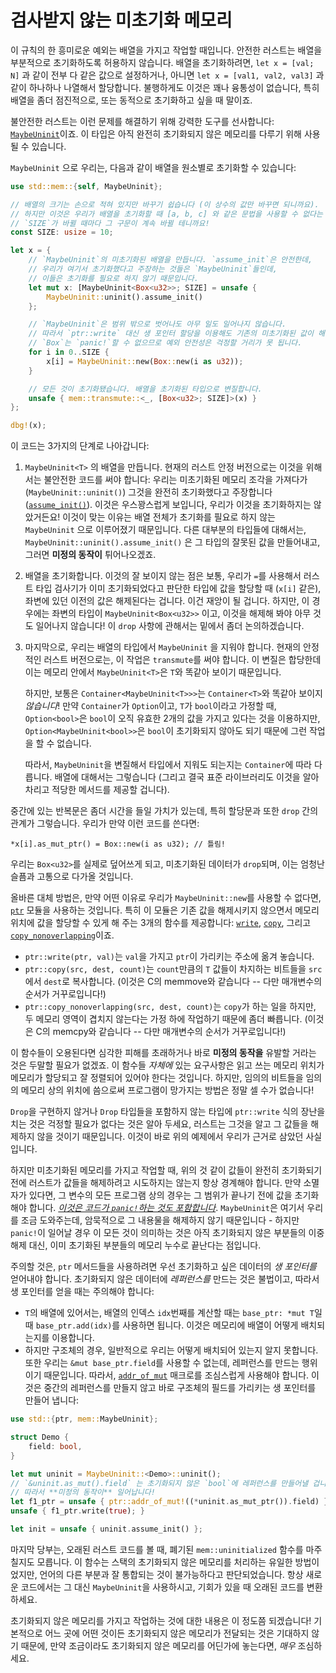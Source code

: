# 검사받지 않는 미초기화 메모리

이 규칙의 한 흥미로운 예외는 배열을 가지고 작업할 때입니다. 안전한 러스트는 배열을 부분적으로 초기화하도록 허용하지 않습니다. 배열을 초기화하려면, `let x = [val; N]` 과 같이 전부 다 같은 값으로 설정하거나, 
아니면 `let x = [val1, val2, val3]` 과 같이 하나하나 나열해서 할당합니다. 불행하게도 이것은 꽤나 융통성이 없습니다, 특히 배열을 좀더 점진적으로, 또는 동적으로 초기화하고 싶을 때 말이죠.

불안전한 러스트는 이런 문제를 해결하기 위해 강력한 도구를 선사합니다: [`MaybeUninit`]이죠. 이 타입은 아직 완전히 초기화되지 않은 메모리를 다루기 위해 사용될 수 있습니다.

`MaybeUninit` 으로 우리는, 다음과 같이 배열을 원소별로 초기화할 수 있습니다:

```rust
use std::mem::{self, MaybeUninit};

// 배열의 크기는 손으로 적혀 있지만 바꾸기 쉽습니다 (이 상수의 값만 바꾸면 되니까요).
// 하지만 이것은 우리가 배열을 초기화할 때 [a, b, c] 와 같은 문법을 사용할 수 없다는 것을 말합니다,
// `SIZE`가 바뀔 때마다 그 구문이 계속 바뀔 테니까요!
const SIZE: usize = 10;

let x = {
    // `MaybeUninit`의 미초기화된 배열을 만듭니다. `assume_init`은 안전한데,
    // 우리가 여기서 초기화했다고 주장하는 것들은 `MaybeUninit`들인데,
    // 이들은 초기화를 필요로 하지 않기 때문입니다.
    let mut x: [MaybeUninit<Box<u32>>; SIZE] = unsafe {
        MaybeUninit::uninit().assume_init()
    };

    // `MaybeUninit`은 범위 밖으로 벗어나도 아무 일도 일어나지 않습니다.
    // 따라서 `ptr::write` 대신 생 포인터 할당을 이용해도 기존의 미초기화된 값이 해제되지 않습니다.
    // `Box`는 `panic!`할 수 없으므로 예외 안전성은 걱정할 거리가 못 됩니다.
    for i in 0..SIZE {
        x[i] = MaybeUninit::new(Box::new(i as u32));
    }

    // 모든 것이 초기화됐습니다. 배열을 초기화된 타입으로 변질합니다.
    unsafe { mem::transmute::<_, [Box<u32>; SIZE]>(x) }
};

dbg!(x);
```

이 코드는 3가지의 단계로 나아갑니다:

1. `MaybeUninit<T>` 의 배열을 만듭니다. 현재의 러스트 안정 버전으로는 이것을 위해서는 불안전한 코드를 써야 합니다: 우리는 미초기화된 메모리 조각을 가져다가 (`MaybeUninit::uninit()`) 그것을 완전히 초기화했다고 주장합니다 ([`assume_init()`][assume_init]). 이것은 우스꽝스럽게 보입니다, 우리가 이것을 초기화하지는 않았거든요! 이것이 맞는 이유는 배열 전체가 초기화를 필요로 하지 않는 `MaybeUninit` 으로 이루어졌기 때문입니다. 다른 대부분의 타입들에 대해서는, `MaybeUninit::uninit().assume_init()` 은 그 타입의 잘못된 값을 만들어내고, 그러면 **미정의 동작이** 튀어나오겠죠.

2. 배열을 초기화합니다. 이것의 잘 보이지 않는 점은 보통, 우리가 `=`를 사용해서 러스트 타입 검사기가 이미 초기화되었다고 판단한 타입에 값을 할당할 때 (`x[i]` 같은), 좌변에 있던 이전의 값은 해제된다는 겁니다. 이건 재앙이 될 겁니다. 하지만, 이 경우에는 좌변의 타입이 `MaybeUninit<Box<u32>>` 이고, 이것을 해제해 봐야 아무 것도 일어나지 않습니다! 이 `drop` 사항에 관해서는 밑에서 좀더 논의하겠습니다.

3. 마지막으로, 우리는 배열의 타입에서 `MaybeUninit` 을 지워야 합니다. 현재의 안정적인 러스트 버전으로는, 이 작업은 `transmute`를 써야 합니다. 이 변질은 합당한데 이는 메모리 안에서 `MaybeUninit<T>`은 `T`와 똑같아 보이기 때문입니다.


    하지만, 보통은 `Container<MaybeUninit<T>>>`는 `Container<T>`와 똑같아 보이지 *않습니다*! 만약 `Container`가 `Option`이고, `T`가 `bool`이라고 가정할 때,
   `Option<bool>`은 `bool`이 오직 유효한 2개의 값을 가지고 있다는 것을 이용하지만, `Option<MaybeUninit<bool>>`은 `bool`이 초기화되지 않아도 되기 때문에 그런 작업을 할 수 없습니다.

    따라서, `MaybeUninit`을 변질해서 타입에서 지워도 되는지는 `Container`에 따라 다릅니다. 배열에 대해서는 그렇습니다 (그리고 결국 표준 라이브러리도 이것을 알아차리고 적당한 메서드를 제공할 겁니다).

중간에 있는 반복문은 좀더 시간을 들일 가치가 있는데, 특히 할당문과 또한 `drop` 간의 관계가 그렇습니다. 우리가 만약 이런 코드를 쓴다면:

<!-- ignore: simplified code -->
```rust,ignore
*x[i].as_mut_ptr() = Box::new(i as u32); // 틀림!
```

우리는 `Box<u32>`를 실제로 덮어쓰게 되고, 미초기화된 데이터가 `drop`되며, 이는 엄청난 슬픔과 고통으로 다가올 것입니다.

올바른 대체 방법은, 만약 어떤 이유로 우리가 `MaybeUninit::new`를 사용할 수 없다면, [`ptr`] 모듈을 사용하는 것입니다. 
특히 이 모듈은 기존 값을 해제시키지 않으면서 메모리 위치에 값을 할당할 수 있게 해 주는 3개의 함수를 제공합니다: [`write`], [`copy`], 그리고 [`copy_nonoverlapping`]이죠.

* `ptr::write(ptr, val)`는 `val`을 가지고 `ptr`이 가리키는 주소에 옮겨 놓습니다.
* `ptr::copy(src, dest, count)`는 `count`만큼의 `T` 값들이 차지하는 비트들을 `src`에서 `dest`로 복사합니다. (이것은 C의 memmove와 같습니다 -- 다만 매개변수의 순서가 거꾸로입니다!)
* `ptr::copy_nonoverlapping(src, dest, count)`는 `copy`가 하는 일을 하지만, 두 메모리 영역이 겹치지 않는다는 가정 하에 작업하기 때문에 좀더 빠릅니다. (이것은 C의 memcpy와 같습니다 -- 다만 매개변수의 순서가 거꾸로입니다!)

이 함수들이 오용된다면 심각한 피해를 초래하거나 바로 **미정의 동작을** 유발할 거라는 것은 두말할 필요가 없겠죠. 이 함수들 *자체에* 있는 요구사항은 읽고 쓰는 메모리 위치가 메모리가 할당되고 잘 정렬되어 있어야 한다는 것입니다. 
하지만, 임의의 비트들을 임의의 메모리 상의 위치에 씀으로써 프로그램이 망가지는 방법은 정말 셀 수가 없습니다!

`Drop`을 구현하지 않거나 `Drop` 타입들을 포함하지 않는 타입에 `ptr::write` 식의 장난을 치는 것은 걱정할 필요가 없다는 것은 알아 두세요, 러스트는 그것을 알고 그 값들을 해제하지 않을 것이기 때문입니다. 
이것이 바로 위의 예제에서 우리가 근거로 삼았던 사실입니다.

하지만 미초기화된 메모리를 가지고 작업할 때, 위의 것 같이 값들이 완전히 초기화되기 전에 러스트가 값들을 해제하려고 시도하지는 않는지 항상 경계해야 합니다. 
만약 소멸자가 있다면, 그 변수의 모든 프로그램 상의 경우는 그 범위가 끝나기 전에 값을 초기화해야 합니다. *[이것은 코드가 `panic!`하는 것도 포함합니다](unwinding.html)*.
`MaybeUninit`은 여기서 우리를 조금 도와주는데, 암묵적으로 그 내용물을 해제하지 않기 때문입니다 - 
하지만 `panic!`이 일어날 경우 이 모든 것이 의미하는 것은 아직 초기화되지 않은 부분들의 이중 해제 대신, 이미 초기화된 부분들의 메모리 누수로 끝난다는 점입니다.

주의할 것은, `ptr` 메서드들을 사용하려면 우선 초기화하고 싶은 데이터의 *생 포인터를* 얻어내야 합니다. 초기화되지 않은 데이터에 *레퍼런스를* 만드는 것은 불법이고, 따라서 생 포인터를 얻을 때는 주의해야 합니다:

* `T`의 배열에 있어서는, 배열의 인덱스 `idx`번째를 계산할 때는 `base_ptr: *mut T`일 때 `base_ptr.add(idx)`를 사용하면 됩니다. 이것은 메모리에 배열이 어떻게 배치되는지를 이용합니다.
* 하지만 구조체의 경우, 일반적으로 우리는 어떻게 배치되어 있는지 알지 못합니다. 또한 우리는 `&mut base_ptr.field`를 사용할 수 없는데, 레퍼런스를 만드는 행위이기 때문입니다. 따라서, [`addr_of_mut`] 매크로를 조심스럽게 사용해야 합니다. 이것은 중간의 레퍼런스를 만들지 않고 바로 구조체의 필드를 가리키는 생 포인터를 만들어 냅니다:

```rust
use std::{ptr, mem::MaybeUninit};

struct Demo {
    field: bool,
}

let mut uninit = MaybeUninit::<Demo>::uninit();
// `&uninit.as_mut().field` 는 초기화되지 않은 `bool`에 레퍼런스를 만들어낼 겁니다,
// 따라서 **미정의 동작이** 일어납니다!
let f1_ptr = unsafe { ptr::addr_of_mut!((*uninit.as_mut_ptr()).field) };
unsafe { f1_ptr.write(true); }

let init = unsafe { uninit.assume_init() };
```

마지막 당부는, 오래된 러스트 코드를 볼 때, 폐기된 `mem::uninitialized` 함수를 마주칠지도 모릅니다. 이 함수는 스택의 초기화되지 않은 메모리를 처리하는 유일한 방법이었지만, 
언어의 다른 부분과 잘 통합되는 것이 불가능하다고 판단되었습니다. 항상 새로운 코드에서는 그 대신 `MaybeUninit`을 사용하시고, 기회가 있을 때 오래된 코드를 변환하세요.

초기화되지 않은 메모리를 가지고 작업하는 것에 대한 내용은 이 정도쯤 되겠습니다! 기본적으로 어느 곳에 어떤 것이든 초기화되지 않은 메모리가 전달되는 것은 기대하지 않기 때문에, 
만약 조금이라도 초기화되지 않은 메모리를 어딘가에 놓는다면, *매우* 조심하세요.

[`MaybeUninit`]: https://doc.rust-lang.org/core/mem/union.MaybeUninit.html
[assume_init]: https://doc.rust-lang.org/core/mem/union.MaybeUninit.html#method.assume_init
[`ptr`]: https://doc.rust-lang.org/core/ptr/index.html
[`addr_of_mut`]: https://doc.rust-lang.org/core/ptr/macro.addr_of_mut.html
[`write`]: https://doc.rust-lang.org/core/ptr/fn.write.html
[`copy`]: https://doc.rust-lang.org/std/ptr/fn.copy.html
[`copy_nonoverlapping`]: https://doc.rust-lang.org/std/ptr/fn.copy_nonoverlapping.html
